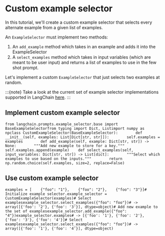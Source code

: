 Custom example selector
=======================

In this tutorial, we'll create a custom example selector that selects every alternate example from a given list of examples.

An `ExampleSelector` must implement two methods:

1.  An `add_example` method which takes in an example and adds it into the ExampleSelector
2.  A `select_examples` method which takes in input variables (which are meant to be user input) and returns a list of examples to use in the few shot prompt.

Let's implement a custom `ExampleSelector` that just selects two examples at random.

:::{note} Take a look at the current set of example selector implementations supported in LangChain [here](/docs/modules/model_io/prompts/example_selectors/). :::

Implement custom example selector[](#implement-custom-example-selector "Direct link to Implement custom example selector")
---------------------------------------------------------------------------------------------------------------------------

    from langchain.prompts.example_selector.base import BaseExampleSelectorfrom typing import Dict, Listimport numpy as npclass CustomExampleSelector(BaseExampleSelector):        def __init__(self, examples: List[Dict[str, str]]):        self.examples = examples        def add_example(self, example: Dict[str, str]) -> None:        """Add new example to store for a key."""        self.examples.append(example)    def select_examples(self, input_variables: Dict[str, str]) -> List[dict]:        """Select which examples to use based on the inputs."""        return np.random.choice(self.examples, size=2, replace=False)

Use custom example selector[](#use-custom-example-selector "Direct link to Use custom example selector")
---------------------------------------------------------------------------------------------------------

    examples = [    {"foo": "1"},    {"foo": "2"},    {"foo": "3"}]# Initialize example selector.example_selector = CustomExampleSelector(examples)# Select examplesexample_selector.select_examples({"foo": "foo"})# -> array([{'foo': '2'}, {'foo': '3'}], dtype=object)# Add new example to the set of examplesexample_selector.add_example({"foo": "4"})example_selector.examples# -> [{'foo': '1'}, {'foo': '2'}, {'foo': '3'}, {'foo': '4'}]# Select examplesexample_selector.select_examples({"foo": "foo"})# -> array([{'foo': '1'}, {'foo': '4'}], dtype=object)